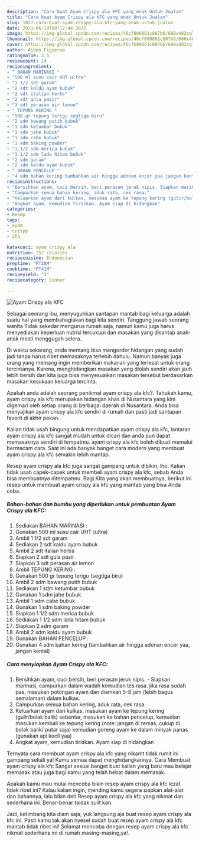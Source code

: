 ```yaml
---
description: "Cara buat Ayam Crispy ala KFC yang enak Untuk Jualan"
title: "Cara buat Ayam Crispy ala KFC yang enak Untuk Jualan"
slug: 1027-cara-buat-ayam-crispy-ala-kfc-yang-enak-untuk-jualan
date: 2021-06-19T08:12:44.307Z
image: https://img-global.cpcdn.com/recipes/46cf600861c807b6/680x482cq70/ayam-crispy-ala-kfc-foto-resep-utama.jpg
thumbnail: https://img-global.cpcdn.com/recipes/46cf600861c807b6/680x482cq70/ayam-crispy-ala-kfc-foto-resep-utama.jpg
cover: https://img-global.cpcdn.com/recipes/46cf600861c807b6/680x482cq70/ayam-crispy-ala-kfc-foto-resep-utama.jpg
author: Aiden Figueroa
ratingvalue: 3.5
reviewcount: 14
recipeingredient:
- " BAHAN MARINASI "
- "500 ml susu cair UHT ultra"
- "1 1/2 sdt garam"
- "2 sdt kaldu ayam bubuk"
- "2 sdt italian herbs"
- "2 sdt gula pasir"
- "3 sdt perasan air lemon"
- " TEPUNG KERING "
- "500 gr tepung terigu segtiga biru"
- "2 sdm bawang putih bubuk"
- "1 sdm ketumbar bubuk"
- "1 sdm jahe bubuk"
- "1 sdm cabe bubuk"
- "1 sdm baking powder"
- "1 1/2 sdm merica bubuk"
- "1 1/2 sdm lada hitam bubuk"
- "2 sdm garam"
- "2 sdm kaldu ayam bubuk"
- " BAHAN PENCELUP "
- "4 sdm bahan kering tambahkan air hingga adonan encer yaa jangan kental"
recipeinstructions:
- "Bersihkan ayam, cuci bersih, beri perasan jeruk nipis. Siapkan marinasi, campurkan dalam wadah kemudian tes rasa. jika rasa sudah pas, masukan potongan ayam dan diamkan 5-8 jam (lebih bagus semalaman) dalam kulkas."
- "Campurkan semua bahan kering, aduk rata, cek rasa."
- "Keluarkan ayam dari kulkas, masukan ayam ke tepung kering (gulir/bolak balik) sebentar, masukan ke bahan pencelup, kemudian masukan kembali ke tepung kering (note: jangan di remas, cukup di bolak balik/ putar saja) kemudian goreng ayam ke dalam minyak panas (gunakan api kecil yaa)"
- "Angkat ayam, kemudian tiriskan. Ayam siap di hidangkan"
categories:
- Resep
tags:
- ayam
- crispy
- ala

katakunci: ayam crispy ala 
nutrition: 257 calories
recipecuisine: Indonesian
preptime: "PT28M"
cooktime: "PT41M"
recipeyield: "3"
recipecategory: Dinner

---
```



![Ayam Crispy ala KFC](https://img-global.cpcdn.com/recipes/46cf600861c807b6/680x482cq70/ayam-crispy-ala-kfc-foto-resep-utama.jpg)

Sebagai seorang ibu, menyuguhkan santapan mantab bagi keluarga adalah suatu hal yang membahagiakan bagi kita sendiri. Tanggung jawab seorang  wanita Tidak sekedar mengurus rumah saja, namun kamu juga harus menyediakan keperluan nutrisi tercukupi dan masakan yang disantap anak-anak mesti menggugah selera.

Di waktu  sekarang, anda memang bisa mengorder hidangan yang sudah jadi tanpa harus ribet memasaknya terlebih dahulu. Namun banyak juga orang yang memang ingin memberikan makanan yang terlezat untuk orang tercintanya. Karena, menghidangkan masakan yang diolah sendiri akan jauh lebih bersih dan kita juga bisa menyesuaikan masakan tersebut berdasarkan masakan kesukaan keluarga tercinta. 



Apakah anda adalah seorang penikmat ayam crispy ala kfc?. Tahukah kamu, ayam crispy ala kfc merupakan hidangan khas di Nusantara yang kini digemari oleh setiap orang di berbagai daerah di Nusantara. Anda bisa menyajikan ayam crispy ala kfc sendiri di rumah dan pasti jadi santapan favorit di akhir pekan.

Kalian tidak usah bingung untuk mendapatkan ayam crispy ala kfc, lantaran ayam crispy ala kfc sangat mudah untuk dicari dan anda pun dapat memasaknya sendiri di tempatmu. ayam crispy ala kfc boleh dibuat memalui bermacam cara. Saat ini ada banyak banget cara modern yang membuat ayam crispy ala kfc semakin lebih mantap.

Resep ayam crispy ala kfc juga sangat gampang untuk dibikin, lho. Kalian tidak usah capek-capek untuk membeli ayam crispy ala kfc, sebab Anda bisa membuatnya ditempatmu. Bagi Kita yang akan membuatnya, berikut ini resep untuk membuat ayam crispy ala kfc yang mantab yang bisa Anda coba.

<!--inarticleads1-->

##### Bahan-bahan dan bumbu yang diperlukan untuk pembuatan Ayam Crispy ala KFC:

1. Sediakan  BAHAN MARINASI :
1. Gunakan 500 ml susu cair UHT (ultra)
1. Ambil 1 1/2 sdt garam
1. Sediakan 2 sdt kaldu ayam bubuk
1. Ambil 2 sdt italian herbs
1. Siapkan 2 sdt gula pasir
1. Siapkan 3 sdt perasan air lemon
1. Ambil  TEPUNG KERING :
1. Gunakan 500 gr tepung terigu (segtiga biru)
1. Ambil 2 sdm bawang putih bubuk
1. Sediakan 1 sdm ketumbar bubuk
1. Gunakan 1 sdm jahe bubuk
1. Ambil 1 sdm cabe bubuk
1. Gunakan 1 sdm baking powder
1. Siapkan 1 1/2 sdm merica bubuk
1. Sediakan 1 1/2 sdm lada hitam bubuk
1. Siapkan 2 sdm garam
1. Ambil 2 sdm kaldu ayam bubuk
1. Gunakan  BAHAN PENCELUP :
1. Gunakan 4 sdm bahan kering (tambahkan air hingga adonan encer yaa, jangan kental)




<!--inarticleads2-->

##### Cara menyiapkan Ayam Crispy ala KFC:

1. Bersihkan ayam, cuci bersih, beri perasan jeruk nipis. - Siapkan marinasi, campurkan dalam wadah kemudian tes rasa. jika rasa sudah pas, masukan potongan ayam dan diamkan 5-8 jam (lebih bagus semalaman) dalam kulkas.
1. Campurkan semua bahan kering, aduk rata, cek rasa.
1. Keluarkan ayam dari kulkas, masukan ayam ke tepung kering (gulir/bolak balik) sebentar, masukan ke bahan pencelup, kemudian masukan kembali ke tepung kering (note: jangan di remas, cukup di bolak balik/ putar saja) kemudian goreng ayam ke dalam minyak panas (gunakan api kecil yaa)
1. Angkat ayam, kemudian tiriskan. Ayam siap di hidangkan




Ternyata cara membuat ayam crispy ala kfc yang nikamt tidak rumit ini gampang sekali ya! Kamu semua dapat menghidangkannya. Cara Membuat ayam crispy ala kfc Sangat sesuai banget buat kalian yang baru mau belajar memasak atau juga bagi kamu yang telah hebat dalam memasak.

Apakah kamu mau mulai mencoba bikin resep ayam crispy ala kfc lezat tidak ribet ini? Kalau kalian ingin, mending kamu segera siapkan alat-alat dan bahannya, lalu bikin deh Resep ayam crispy ala kfc yang nikmat dan sederhana ini. Benar-benar taidak sulit kan. 

Jadi, ketimbang kita diam saja, yuk langsung aja buat resep ayam crispy ala kfc ini. Pasti kamu tak akan nyesel sudah buat resep ayam crispy ala kfc mantab tidak ribet ini! Selamat mencoba dengan resep ayam crispy ala kfc nikmat sederhana ini di rumah masing-masing,ya!.

